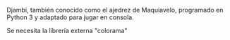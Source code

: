 Djambi, también conocido como el ajedrez de Maquiavelo, programado en Python 3 y adaptado para jugar en consola.

Se necesita la librería externa "colorama"
